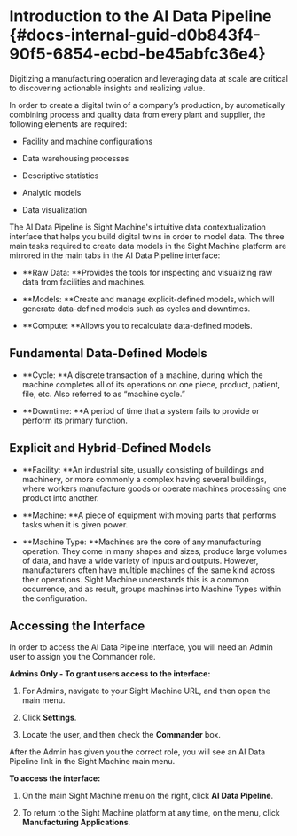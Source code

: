 # Introduction to the AI Data Pipeline {#docs-internal-guid-d0b843f4-90f5-6854-ecbd-be45abfc36e4}

Digitizing a manufacturing operation and leveraging data at scale are critical to discovering actionable insights and realizing value.

In order to create a digital twin of a company’s production, by automatically combining process and quality data from every plant and supplier, the following elements are required:

* Facility and machine configurations

* Data warehousing processes

* Descriptive statistics

* Analytic models

* Data visualization

The AI Data Pipeline is Sight Machine's intuitive data contextualization interface that helps you build digital twins in order to model data. The three main tasks required to create data models in the Sight Machine platform are mirrored in the main tabs in the AI Data Pipeline interface:

* **Raw Data: **Provides the tools for inspecting and visualizing raw data from facilities and machines.

* **Models: **Create and manage explicit-defined models, which will generate data-defined models such as cycles and downtimes.

* **Compute: **Allows you to recalculate data-defined models.

## Fundamental Data-Defined Models

* **Cycle: **A discrete transaction of a machine, during which the machine completes all of its operations on one piece, product, patient, file, etc. Also referred to as “machine cycle.”

* **Downtime: **A period of time that a system fails to provide or perform its primary function.

## Explicit and Hybrid-Defined Models

* **Facility: **An industrial site, usually consisting of buildings and machinery, or more commonly a complex having several buildings, where workers manufacture goods or operate machines processing one product into another.

* **Machine: **A piece of equipment with moving parts that performs tasks when it is given power.

* **Machine Type: **Machines are the core of any manufacturing operation. They come in many shapes and sizes, produce large volumes of data, and have a wide variety of inputs and outputs. However, manufacturers often have multiple machines of the same kind across their operations. Sight Machine understands this is a common occurrence, and as result, groups machines into Machine Types within the configuration.

## Accessing the Interface

In order to access the AI Data Pipeline interface, you will need an Admin user to assign you the Commander role.

**Admins Only - To grant users access to the interface:**

1. For Admins, navigate to your Sight Machine URL, and then open the main menu.

2. Click **Settings**.

3. Locate the user, and then check the **Commander** box.  

After the Admin has given you the correct role, you will see an AI Data Pipeline link in the Sight Machine main menu.

**To access the interface:**

1. On the main Sight Machine menu on the right, click **AI Data Pipeline**.

2. To return to the Sight Machine platform at any time, on the menu, click **Manufacturing Applications**.

  


  




